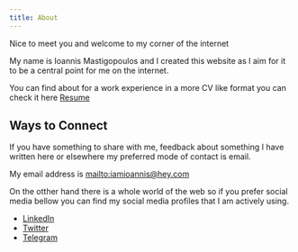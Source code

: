 ```yaml
---
title: About
---
```

Nice to meet you and welcome to my corner of the internet

My name is Ioannis Mastigopoulos and I created this website as I aim for it to be a central point for me on the internet.

You can find about for a work experience in a more CV like format you can check it here [Resume](../resume)

## Ways to Connect

If you have something to share with me, feedback about something I have written here or elsewhere my preferred mode of contact is email.

My email address is <mailto:iamioannis@hey.com>

On the otther hand there is a whole world of the web so if you prefer social media bellow you can find my social media profiles that I am actively using. 
* [LinkedIn](https://www.linkedin.com/in/ioannismastigopoulos/)
* [Twitter](https://twitter.com/iamioannis)
* [Telegram](https://t.me/iamioannis)
  